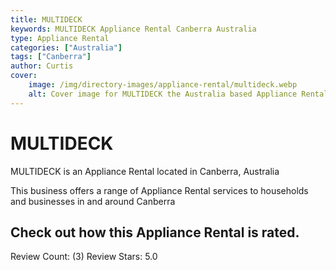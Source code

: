 ```yaml
---
title: MULTIDECK
keywords: MULTIDECK Appliance Rental Canberra Australia 
type: Appliance Rental 
categories: ["Australia"]
tags: ["Canberra"]
author: Curtis
cover:
    image: /img/directory-images/appliance-rental/multideck.webp
    alt: Cover image for MULTIDECK the Australia based Appliance Rental servicing Canberra 
---
```


# MULTIDECK
MULTIDECK is an Appliance Rental located in Canberra, Australia

This business offers a range of Appliance Rental services to households and businesses in and around Canberra

## Check out how this Appliance Rental is rated.
Review Count: (3)
Review Stars: 5.0
